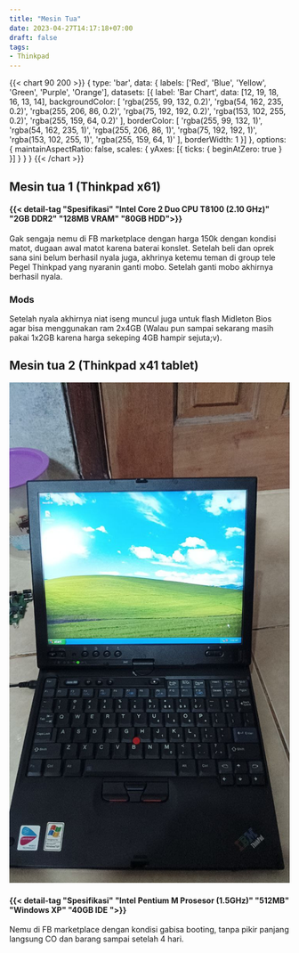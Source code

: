 ```yaml
---
title: "Mesin Tua"
date: 2023-04-27T14:17:18+07:00
draft: false
tags:
- Thinkpad
---
```

{{< chart 90 200 >}}
{
    type: 'bar',
    data: {
        labels: ['Red', 'Blue', 'Yellow', 'Green', 'Purple', 'Orange'],
        datasets: [{
            label: 'Bar Chart',
            data: [12, 19, 18, 16, 13, 14],
            backgroundColor: [
                'rgba(255, 99, 132, 0.2)',
                'rgba(54, 162, 235, 0.2)',
                'rgba(255, 206, 86, 0.2)',
                'rgba(75, 192, 192, 0.2)',
                'rgba(153, 102, 255, 0.2)',
                'rgba(255, 159, 64, 0.2)'
            ],
            borderColor: [
                'rgba(255, 99, 132, 1)',
                'rgba(54, 162, 235, 1)',
                'rgba(255, 206, 86, 1)',
                'rgba(75, 192, 192, 1)',
                'rgba(153, 102, 255, 1)',
                'rgba(255, 159, 64, 1)'
            ],
            borderWidth: 1
        }]
    },
    options: {
        maintainAspectRatio: false,
        scales: {
            yAxes: [{
                ticks: {
                    beginAtZero: true
                }
            }]
        }
    }
}
{{< /chart >}}



## Mesin tua 1  (Thinkpad x61)

#### {{< detail-tag "Spesifikasi" "Intel Core 2 Duo CPU T8100 (2.10 GHz)" "2GB DDR2" "128MB VRAM" "80GB HDD">}}

Gak sengaja nemu di FB marketplace dengan harga 150k dengan kondisi matot, dugaan awal matot karena baterai konslet. Setelah beli dan oprek sana sini belum berhasil nyala juga, akhrinya ketemu teman di group tele Pegel Thinkpad yang nyaranin ganti mobo. Setelah ganti mobo akhirnya berhasil nyala.
### Mods
Setelah nyala akhirnya niat iseng muncul juga untuk flash Midleton Bios agar bisa menggunakan ram 2x4GB (Walau pun sampai sekarang masih pakai 1x2GB karena harga sekeping 4GB hampir sejuta;v).



## Mesin tua 2 (Thinkpad x41 tablet)
![X41](https://raw.githubusercontent.com/bembenk18/Images/main/Mesin%20Tua/photo_2023-06-16_11-37-59.jpg)
#### {{< detail-tag "Spesifikasi" "Intel Pentium M Prosesor (1.5GHz)" "512MB" "Windows XP" "40GB IDE ">}}


Nemu di FB marketplace dengan kondisi gabisa booting, tanpa pikir panjang langsung CO dan barang sampai setelah 4 hari. 
